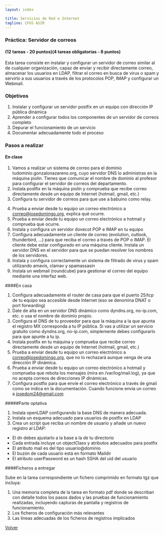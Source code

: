 ```yaml
---
layout: index

title: Servicios de Red e Internet
tagline: CFGS ASIR
---
```


### Práctica: Servidor de correos

#### (12 tareas - 20 puntos)(4 tareas obligatorias - 8 puntos)

Esta tarea consiste en instalar y configurar un servidor de correo similar al de cualquier organización, capaz de enviar y recibir directamente correo, almacenar los usuarios en LDAP, filtrar el correo en busca de virus o spam y servirlo a sus usuarios a través de los protocolos POP, IMAP y configurar un Webmail.

### Objetivos

1. Instalar y configurar un servidor postfix en un equipo con dirección IP pública dinámica
2. Aprender a configurar todos los componentes de un servidor de correos completo
3. Depurar el funcionamiento de un servicio
4. Documentar adecuadamente todo el proceso

### Pasos a realizar


#### En clase

1. Vamos a realizar un sistema de correo para el dominio tudominio.gonzalonazareno.org, cuyo servidor DNS lo administras en la máquina piolin. Tienes que comunicar el nombre de dominio al profesor para configurar el servidor de correos del departamento.
2. Instala postfix en la máquina piolín y comprueba que recibe correo directamente desde un equipo de Internet (hotmail, gmail, etc.)
3. Configura tu servidor de correos para que use a babuino como relay.

<div class='ejercicios' markdown='1'>


4. Prueba a enviar desde tu equipo un correo electrónico a correo@josedomingo.org, explica qué ocurre.
5. Prueba a enviar desde tu equipo un correo electrónico a hotmail y comprueba que ocurre.
6. Instala y configura un servidor dovecot POP e IMAP en tu equipo
7. Configura adecuadamente un cliente de correo (evolution, outlook, thunderbird, ...) para que reciba el correo a través de POP o IMAP. El cliente debe estar configurado en una máquina cliente. Instala un servidor DNS en el servidor para que se puedan resolver los nombres de los servidores.
8. Instala y configura correctamente un sistema de filtrado de virus y spam utilizando amavis, clamav y spamassasin
9. Instala un webmail (roundcube) para gestionar el correo del equipo mediante una interfaz web.


####En casa

1. Configura adecuadamente el router de casa para que el puerto 25/tcp de tu equipo sea accesible desde Internet (eso se denomina DNAT o port forwarding)
2. Date de alta en un servidor DNS dinámico como dyndns.org, no-ip.com, etc. o usa el nombre de dominio propio.
3. Configura el DNS de tu proveedor para que la máquina a la que apunta el registro MX corresponda a tu IP pública. Si vas a utilizar un servicio gratuito como dyndns.org, no-ip.com, simplemente debes configurarlo para que apunte a tu ip.
4. Instala postfix en tu máquina y comprueba que recibe correo directamente desde un equipo de Internet (hotmail, gmail, etc.)
5. Prueba a enviar desde tu equipo un correo electrónico a correo@josedomingo.org, que no lo rechazará aunque venga de una dirección IP dinámica.
6. Prueba a enviar desde tu equipo un correo electrónico a hotmail y comprueba que rebota los mensajes (mira en /var/log/mail.log), ya que no acepta correos de direcciones IP dinámicas.
7. Configura postfix para que envíe el correo electrónico a través de gmail como se indica en la documentación. Cuando funcione envía un correo a josedom24@gmail.com

#####Parte optativa

1. Instala openLDAP  configurando la base DNS de manera adecuada.
2. Instala un esquema adecuado para usuarios de postfix en LDAP
3.  Crea un script que reciba un nombre de usuario y añade un nuevo registro al LDAP:

* El dn debes ajustarlo a la base a la de tu directorio
* Cada entrada incluye un objectClass y atributos adecuados para postfix 
* El atributo mail es del tipo usuario@dominio
* El buzón de cada usuario está en formato Maildir 
* El atributo userPassword es un hash SSHA del uid del usuario

####Ficheros a entregar

Sube en la tarea correspondiente un fichero comprimido en formato tgz que incluya:
1. Una memoria completa de la tarea en formato pdf donde se describan con detalle todos los pasos dados y las pruebas de funcionamiento realizadas, incluyendo capturas de pantalla y registros de funcionamiento.
2. Los ficheros de configuración más relevantes
3. Las líneas adecuadas de los ficheros de registros implicados 

      
[Volver](index)
